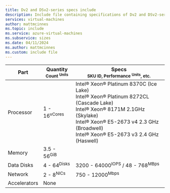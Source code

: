 ```yaml
---
title: Dv2 and DSv2-series specs include
description: Include file containing specifications of Dv2 and DSv2-series VM sizes.
services: virtual-machines
author: mattmcinnes
ms.topic: include
ms.service: azure-virtual-machines
ms.subservice: sizes
ms.date: 04/11/2024
ms.author: mattmcinnes
ms.custom: include file
---
```

| Part | Quantity <br><sup>Count <sup>Units | Specs <br><sup>SKU ID, Performance <sup>Units</sup>, etc.  |
|---|---|---|
| Processor        | 1 - 16<sup>vCores    | Intel® Xeon® Platinum 8370C (Ice Lake)<br> Intel® Xeon® Platinum 8272CL (Cascade Lake)<br> Intel® Xeon® 8171M 2.1GHz (Skylake)<br> Intel® Xeon® E5-2673 v4 2.3 GHz (Broadwell)<br> Intel® Xeon® E5-2673 v3 2.4 GHz (Haswell)             |
| Memory           | 3.5 - 56<sup>GiB      |                                                 |
| Data Disks       | 4 - 64<sup>Disks     | 3200 - 64000<sup>IOPS</sup> / 48 - 768<sup>MBps  |
| Network          | 2 - 8<sup>NICs       | 750 - 12000<sup>Mbps                          |
| Accelerators     | None                 |                                                 |